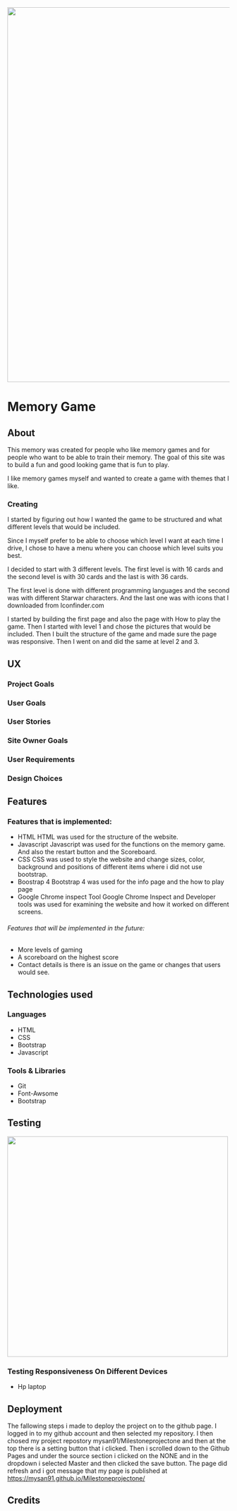 <img src="" style="width:850px">


# Memory Game

## About 
This memory was created for people who like memory games and for people who want to be able to train their memory.
The goal of this site was to build a fun and good looking game that is fun to play. 

I like memory games myself and wanted to create a game with themes that I like. 

### Creating 

I started by figuring out how I wanted the game to be structured and what different levels that would be included.

Since I myself prefer to be able to choose which level I want at each time I drive, I chose to have a menu where you can choose which level suits you best.


I decided to start with 3 different levels. The first level is with 16 cards and the second level is with 30 cards and the last is with 36 cards.


The first level is done with different programming languages ​​and the second was with different Starwar characters. And the last one was with icons that I downloaded from Iconfinder.com


I started by building the first page and also the page with How to play the game. Then I started with level 1 and chose the pictures that would be included.
Then I built the structure of the game and made sure the page was responsive. Then I went on and did the same at level 2 and 3.

## UX

### Project Goals


### User Goals 

 

### User Stories
    


### Site Owner Goals
 

### User Requirements 


### Design Choices 


## Features


 ### Features that is implemented:
 * 	HTML
 	HTML was used for the structure of the website.
*  Javascript 
    Javascript was used for the functions on the memory game. And also the restart button and the Scoreboard. 
 * CSS 
    CSS was used to style the website and change sizes, color, background and positions of different items where i did not use bootstrap.
 * 	Boostrap 4
    Bootstrap 4 was used for the info page and the how to play page
  *	Google Chrome inspect Tool
 Google Chrome Inspect and Developer tools was used for examining the website and how it worked on different screens. 


 ###### Features that will be implemented in the future: 
 * More levels of gaming 
  * A scoreboard on the highest score
  * Contact details is there is an issue on the game or changes that users would see. 

## Technologies used 

### Languages 
* HTML 
* CSS
* Bootstrap
* Javascript

### Tools & Libraries 
* Git 
* Font-Awsome
* Bootstrap



## Testing



<img src="" style="width:500px">


### Testing Responsiveness On Different Devices

* Hp laptop 




## Deployment 
The fallowing steps i made to deploy the project on to the github page.
I logged in to my github account and then selected my repository. 
I then chosed my project repostory mysan91/Milestoneprojectone and then at the top there is a setting button that i clicked. 
Then i scrolled down to the Github Pages and under the source section i clicked on the NONE and in the dropdown i selected Master and then clicked the save button. 
The page did refresh and i got message that my page is published at https://mysan91.github.io/Milestoneprojectone/ 


## Credits

